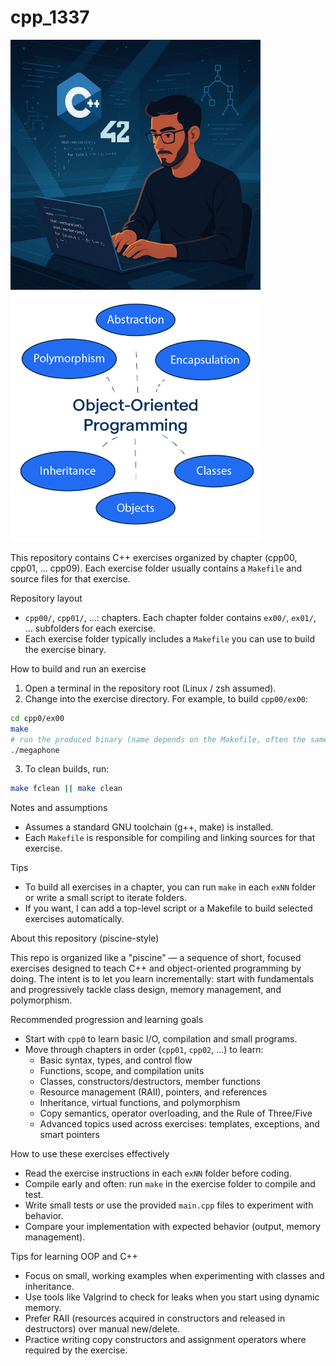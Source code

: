 # cpp_1337

<img src="/include/cpp.jpeg" width="400">

<img src="/include/oop.png" width="400">

This repository contains C++ exercises organized by chapter (cpp00, cpp01, ... cpp09). Each exercise folder usually contains a `Makefile` and source files for that exercise.

Repository layout

- `cpp00/`, `cpp01/`, ...: chapters. Each chapter folder contains `ex00/`, `ex01/`, ... subfolders for each exercise.
- Each exercise folder typically includes a `Makefile` you can use to build the exercise binary.

How to build and run an exercise

1. Open a terminal in the repository root (Linux / zsh assumed).
2. Change into the exercise directory. For example, to build `cpp00/ex00`:

```bash
cd cpp0/ex00
make
# run the produced binary (name depends on the Makefile, often the same as the folder)
./megaphone
```

3. To clean builds, run:

```bash
make fclean || make clean
```

Notes and assumptions

- Assumes a standard GNU toolchain (g++, make) is installed.
- Each `Makefile` is responsible for compiling and linking sources for that exercise.

Tips

- To build all exercises in a chapter, you can run `make` in each `exNN` folder or write a small script to iterate folders.
- If you want, I can add a top-level script or a Makefile to build selected exercises automatically.

About this repository (piscine-style)

This repo is organized like a "piscine" — a sequence of short, focused exercises designed to teach C++ and object-oriented programming by doing. The intent is to let you learn incrementally: start with fundamentals and progressively tackle class design, memory management, and polymorphism.

Recommended progression and learning goals

- Start with `cpp0` to learn basic I/O, compilation and small programs.
- Move through chapters in order (`cpp01`, `cpp02`, ...) to learn:
	- Basic syntax, types, and control flow
	- Functions, scope, and compilation units
	- Classes, constructors/destructors, member functions
	- Resource management (RAII), pointers, and references
	- Inheritance, virtual functions, and polymorphism
	- Copy semantics, operator overloading, and the Rule of Three/Five
	- Advanced topics used across exercises: templates, exceptions, and smart pointers

How to use these exercises effectively

- Read the exercise instructions in each `exNN` folder before coding.
- Compile early and often: run `make` in the exercise folder to compile and test.
- Write small tests or use the provided `main.cpp` files to experiment with behavior.
- Compare your implementation with expected behavior (output, memory management).

Tips for learning OOP and C++

- Focus on small, working examples when experimenting with classes and inheritance.
- Use tools like Valgrind to check for leaks when you start using dynamic memory.
- Prefer RAII (resources acquired in constructors and released in destructors) over manual new/delete.
- Practice writing copy constructors and assignment operators where required by the exercise.



